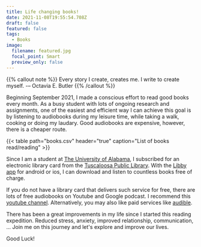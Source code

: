 ```yaml
---
title: Life changing books!
date: 2021-11-08T19:55:54.708Z
draft: false
featured: false
tags:
  - Books
image:
  filename: featured.jpg
  focal_point: Smart
  preview_only: false
---
```


{{% callout note %}}
Every story I create, creates me. I write to create myself. -– Octavia E. Butler
{{% /callout %}}

Beginning September 2021, I made a conscious effort to read good books every month. As a busy student with lots of ongoing research and assignments, one of the easiest and efficient way I can achieve this goal is by listening to audiobooks during my leisure time, while taking a walk, cooking or doing my laudary. Good audiobooks are expensive, however, there is a cheaper route.

{{< table path="books.csv" header="true" caption="List of books read/reading" >}}

Since I am a student at [The University of Alabama](www.ua.edu), I subscribed for an electronic library card from the [Tuscaloosa Public Library](https://www.tuscaloosa-library.org/). With the [Libby app](https://www.overdrive.com/apps/libby/) for android or ios, I can download and listen to countless books free of charge.

If you do not have a library card that delivers such service for free, there are lots of free audiobooks on Youtube and Google podcast. I recommend this [ youtube channel](https://www.youtube.com/channel/UCnx0Cy6yigF_D2EYs9nGYww). Alternatively, you may also like paid services like [audible](https://www.audible.com/). 

There has been a great improvements in my life since I started this reading expedition. Reduced stress, anxiety, improved relationship, communication, ... Join me on this journey and let's explore and improve our lives.

Good Luck!

